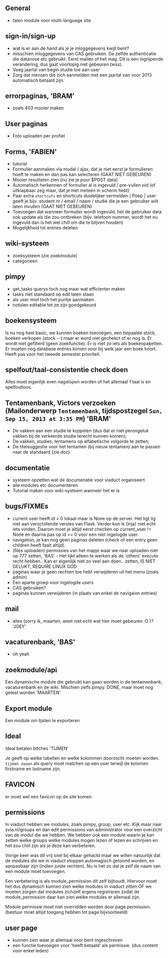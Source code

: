 ## General
* talen module voor multi-language site

## sign-in/sign-up
* wat is er aan de hand als je je inloggegevens kwijt bent?
* misschien inloggegevens van CAS gebruiken. De zelfde authenticatie die datanose etc gebruikt. Eerst mailen of het mag. Dit is een ingrijpende verandering, dus gaat voorlopig niet gebeuren (wss).
* Voeg jaartal van begin studie toe aan user
* Zorg dat mensen die zich aanmelden met een jaartal van voor 2013 automatisch betaald zijn.

## errorpaginas, 'BRAM'
* zoals 403 mooier maken

## User paginas
* Foto uploaden per profiel

## Forms, 'FABIEN'
* tutorial
* Formulier aanmaken via modal / ajax, dat je niet eerst je formulieren hoeft te maken en dan pas kan selecteren (GAAT NIET GEBEUREN)
* Mooier resultaten zien (nu zie je puur $POST data)
* Automatisch herkennen of formulier al is ingevuld / pre-vullen oid (of uitklapbaar zeg maar, dat je niet meteen in scherm hebt)
* Paar extra `shortcuts` en shortcuts duidelijker vermelden ( Poep | user geeft je bijv. student nr / email / naam / studie die je een gebruiker wilt laten invullen (GAAT NIET GEBEUREN)
* Toevoegen dat wanneer formulier wordt ingevuld, het de gebruiker data ook update als die zou ontbreken (bijv. telefoon nummer, wordt het nu ingevuld dan is het wel chill om die te blijven houden)
* Mogelijkheid tot entries deleten

## wiki-systeem
* zoeksysteem (zie zoekmodule)
* categorieen

## pimpy
* get_tasks querys toch nog maar wat efficienter maken
* tasks niet standaard op edit laten staan
* als user mist toch het puntje aanmaken.
* notulen editable tot ze zijn goedgekeurd

## boekensysteem
Is nu nog heel basic, we kunnen boeken toevoegen, een bepaalde stock, boeken verkopen (stock --) maar er word niet gechekct of er nog is. Er wordt niet gefilterd (geen zoekfunctie). Er is niet zo iets als boekenpaketten. Er moeten nog database entries komen voor bij welk jaar een boek hoort.
Heeft pas voor het tweede semester prioriteit.

## spelfout/taal-consistentie check doen
Alles moet eigenlijk even nagelopen worden of het allemaal 1 taal is en spelfoutloos.

## Tentamenbank, Victors verzoeken (Mailonderwerp `Tentamenbank`, tijdspostzegel `Sun, Sep 15, 2013 at 3:35 PM`) 'BRAM'
* De vakken aan een studie te koppelen (dus dat er niet perongeluk vakken bij de verkeerde studie terecht kunnen komen);
* De vakken, studies, tentamens op alfabetische volgorde te zetten;
* De titelsuggestie voor het tentamen (bij nieuw tentamen) aan te passen naar de standaard (zie doc).

## documentatie
* systeem opzetten wat de documenatie voor viaduct organiseert
* alle modules etc documenteren
* Tutorial maken voor wiki-systeem wanneer het er is

## bugs/FIXMEs
* current user heeft id = 0 lokaal maar is None op de server. Het ligt iig niet aan verschillende versies van Flask. Verder kon ik (Inja) niet echt iets vinden. Daarom moet je altijd eerst checken op current_user != None en daarna pas op id == 0 voor een niet ingelogde user.
* navigation, je kan nog geen paginas deleten (check of een entry geen children heeft faalt altijd).
* (files uploaden) permissies van het mapje waar we naar uploaden niet op 777
zetten, 'BAS' - Het lijkt alleen te werken als de 'others' execute recht
hebben.. Kan er eigenlijk niet zo veel aan doen..
zetten, IS NIET GELUKT, REQUIRE LINUX GOD
* paginas waar je geen rechten toe hebt verwijderen uit het menu (zoals admin)
* Een aparte groep voor ingelogde users
* CAS gebruiken?
* paginas kunnen verwijderen (in plaats van enkel de navigaion entries)

## mail
* alles (sorry ik, maarten, weet niet echt wat hier moet gebeuren :O )? 'JOEY'

## vacaturenbank, 'BAS'
* oh yeah

## zoekmodule/api
Een dynamische module die gebruikt kan gaan worden in de tentamenbank,
vacaturenbank en de wiki. Mischien zelfs pimpy. DONE, maar moet nog getest
worden 'MAARTEN'

## Export module
Een module om lijsten te exporteren

## Ideal
Ideal betalen bitches 'TIJMEN'

Je geeft op welke tabellen en welke kolommen doorzocht moeten worden. `tijmen zwaan` als query moet matchen op
een user terwijl de kolomen firstname en lastname zijn.

## FAVICON
er moet wel een favicon op de site komen

## permissions
In viaduct hebben we modules, zoals pimpy, group, user etc. Kijk maar naar svia.nl/groups en dan edit permissions van administrator voor een overzicht van de modul die we hebben. We hebben ook een module waarin je kan zetten welke groups welke modules mogen lezen of lezen en schrijven en het zou chill zijn als je deze kan verbeteren.

Vorige keer was dit vrij snel bij elkaar gehackt maar we willen natuurlijk dat de modules die we in viaduct stoppen automagisch getoond worden, en aanpasbaar zijn (indien juiste rechten). Nu is het zo dat je zelf de naam van een module moet toevoegen.

Een verbetering is als module_permission dit zelf bijhoudt. Hiervoor moet het dus dynamisch kunnen zien welke modules in viaduct zitten OF we moeten zorgen dat modules zichzelf ergens registreren zodat de module_permission daar kan zien welke modules er allemaal zijn.

Module permissie moet niet overridden worden door page permission. (bestuur moet altijd toegang hebben tot page bijvoorbeeld)

## user page
* kunnen zien waar je allemaal voor bent ingeschreven
* een functie toevoegen voor 'heeft betaald' als permissie. (dus content voor enkel leden)


